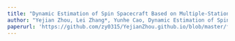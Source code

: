 ```yaml
---
title: "Dynamic Estimation of Spin Spacecraft Based on Multiple-Station ISAR Images"
author: "Yejian Zhou, Lei Zhang*, Yunhe Cao, Dynamic Estimation of Spin Spacecraft Based on Multiple-Station ISAR Images, IEEE Transactions on Geoscience and Remote Sensing, vol. 58, no. 4, pp. 2977-2989, 2020."
paperurl: 'https://github.com/zy0315/YejianZhou.github.io/blob/master/files/Dynamic_Estimation_of_Spin_Spacecraft_Based_on_Multiple-Station_ISAR_Images.pdf'
---
```

